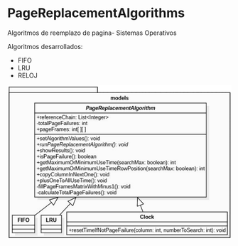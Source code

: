 # PageReplacementAlgorithms
Algoritmos de reemplazo de pagina- Sistemas Operativos

Algoritmos desarrollados:

- FIFO
- LRU
- RELOJ

![](docs/ClassDiagram.png)
